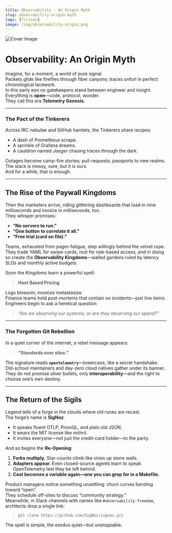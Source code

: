 ```yaml
---
title: Observability - An Origin Myth
slug: observability-origin-myth
tags: [fiction]
image: /img/observability-origin.png
---
```


![Cover Image](/img/observability-origin.png)


# Observability: An Origin Myth

Imagine, for a moment, a world of pure signal.  
Packets glide like fireflies through fiber canyons; traces unfurl in perfect chronological lacework.  
In this early eon no gatekeepers stand between engineer and insight.  
Everything is **open**—code, protocol, wonder.  
They call this era **Telemetry Genesis**.

---

### The Pact of the Tinkerers
Across IRC nebulae and GitHub hamlets, the Tinkerers share recipes:

* A dash of Prometheus scrape.  
* A sprinkle of Grafana dreams.  
* A cauldron named *Jaeger* chasing traces through the dark.

Outages become camp-fire stories; pull-requests, passports to new realms.  
The stack is messy, sure, but it is _ours_.  
And for a while, that is enough.

---

## The Rise of the Paywall Kingdoms

Then the marketers arrive, riding glittering dashboards that load in nine milliseconds and invoice in milliseconds, too.  
They whisper promises:

* **“No servers to run.”**  
* **“One button to correlate it all.”**  
* **“Free trial (card on file).”**

Teams, exhausted from pager-fatigue, step willingly behind the velvet rope.  
They trade YAML for swipe-cards, root for role-based access, and in doing so create the **Observability Kingdoms**—walled gardens ruled by latency SLOs and monthly active budgets.

Soon the Kingdoms learn a powerful spell:

> **Host Based Pricing**

Logs blossom; invoices metastasize.  
Finance teams hold post-mortems that contain no incidents—just line items.  
Engineers begin to ask a heretical question:

> *“Are we observing our systems, or are they observing our spend?”*

---

### The Forgotten Git Rebellion
In a quiet corner of the internet, a rebel message appears:

> **“Standards over silos.”**

The signature reads **`opentelemetry`**—lowercase, like a secret handshake.  
Old-school maintainers and day-zero cloud natives gather under its banner.  
They do not promise silver bullets, only **interoperability**—and the right to choose one’s own destiny.

---

## The Return of the Sigils

Legend tells of a forge in the clouds where old runes are recast.  
The forge’s name is **SigNoz**.

* It speaks fluent OTLP, PromQL, and plain old JSON.  
* It wears the MIT license like mithril.  
* It invites everyone—not just the credit-card holder—to the party.

And so begins the **Re-Opening**:

1. **Forks multiply.** Star-counts climb like vines up stone walls.  
2. **Adapters appear.** Even closed-source agents learn to speak OpenTelemetry lest they be left behind.  
3. **Cost becomes a variable again—one you can grep for in a Makefile.**

Product managers notice something unsettling: churn curves bending toward “open”.  
They schedule off-sites to discuss “community strategy.”  
Meanwhile, in Slack channels with names like `#observability-freedom`, architects drop a single link:

> `git clone https://github.com/SigNoz/signoz.git`

The spell is simple, the exodus quiet—but unstoppable.

